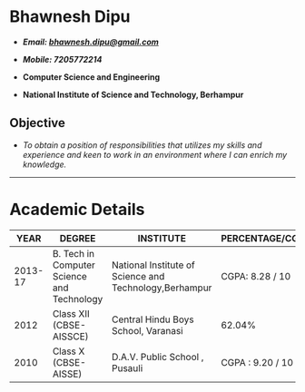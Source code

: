 # Bhawnesh Dipu

-  ***Email: bhawnesh.dipu@gmail.com***

-  ***Mobile: 7205772214***

-   **Computer Science and Engineering**

-   **National Institute of Science and Technology, Berhampur**
## Objective
- *To obtain a position of responsibilities that utilizes my skills and experience and keen to work in an environment where
  I can enrich my knowledge.*
-------------------------------------------------------------------------------------------------------------------------
# Academic Details
| YEAR         | DEGREE          | INSTITUTE  | PERCENTAGE/CGPA |
| ------------|----------------| ----------|----------------|
| 2013-17      | B. Tech in Computer Science and Technology| National Institute of Science and Technology,Berhampur |CGPA: 8.28 / 10|
| 2012      | Class XII (CBSE-AISSCE)      |Central Hindu Boys School, Varanasi | 62.04% |
| 2010 | Class X (CBSE-AISSE) |    D.A.V. Public School , Pusauli |CGPA :  9.20 / 10 |

  
  

